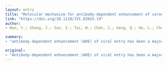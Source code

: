 ```yaml
---
layout: entry
title: "Molecular mechanism for antibody-dependent enhancement of coronavirus entry"
link: "https://doi.org/10.1128/JVI.02015-19"
author:
- Wan, Y.; Shang, J.; Sun, S.; Tai, W.; Chen, J.; Geng, Q.; He, L.; Chen, Y.; Wu, J.; Shi, Z.; Zhou, Y.; Du, L.; Li, F.

summary:
- "antibody-dependent enhancement (ADE) of viral entry has been a major concern for epidemiology, vaccine development and antibody-based drug therapy. Coronavirus spike protein mediates viral entry into cells by first binding to a receptor on host cell surface and then fusing viral and host membranes. Our results showed that mAb binds to the virus-surface spike, allowing it to undergo conformational changes and become prone to proteolytic activation."

original:
- "Antibody-dependent enhancement (ADE) of viral entry has been a major concern for epidemiology, vaccine development and antibody-based drug therapy. However, the molecular mechanism behind ADE is still elusive. Coronavirus spike protein mediates viral entry into cells by first binding to a receptor on host cell surface and then fusing viral and host membranes. Here we investigated how a neutralizing monoclonal antibody (mAb), which targets the receptor-binding domain (RBD) of MERS coronavirus spike, mediates viral entry using pseudovirus entry and biochemical assays. Our results showed that mAb binds to the virus-surface spike, allowing it to undergo conformational changes and become prone to proteolytic activation. Meanwhile, mAb binds to cell-surface IgG Fc receptor, guiding viral entry through canonical viral-receptor-dependent pathways. Our data suggest that the antibody/Fc-receptor complex functionally mimics viral receptor in mediating viral entry. Moreover, we characterized mAb dosages in viral-receptor-dependent, antibody-dependent, and both-receptors-dependent entry pathways, delineating guidelines on mAb usages in treating viral infections. Our study reveals a novel molecular mechanism for antibody-enhanced viral entry and can guide future vaccination and antiviral strategies.Significance Antibody-dependent enhancement (ADE) of viral entry has been observed for many viruses. It was shown that antibodies target one serotype of viruses but only sub-neutralize another, leading to ADE of the latter viruses. Here we identify a novel mechanism for ADE: a neutralizing antibody binds to the virus-surface spike protein of coronaviruses like a viral receptor, triggers a conformational change of the spike, and mediates viral entry into IgG-Fc-receptor-expressing cells through canonical viral-receptor-dependent pathways. We further evaluated how antibody dosages impacted viral entry into cells expressing viral receptor, Fc receptor, or both receptors. This study reveals complex roles of antibodies in viral entry and can guide future vaccine design and antibody-based drug therapy."
---
```


